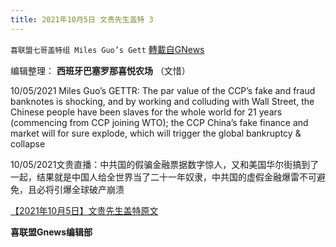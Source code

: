```yaml
---
title: 2021年10月5日 文贵先生盖特 3
---
```

`喜联盟七哥盖特组 Miles Guo’s Gett` [轉載自GNews](https://gnews.org/zh-hans/1576563/)

编辑整理： **西班牙巴塞罗那喜悦农场** （文惜）

10/05/2021 Miles Guo’s GETTR: The par value of the CCP’s fake and fraud banknotes is shocking, and by working and colluding with Wall Street, the Chinese people have been slaves for the whole world for 21 years (commencing from CCP joining WTO); the CCP China’s fake finance and market will for sure explode, which will trigger the global bankruptcy & collapse

10/05/2021文贵直播：中共国的假骗金融票据数字惊人，又和美国华尔街搞到了一起，结果就是中国人给全世界当了二十一年奴隶，中共国的虚假金融爆雷不可避免，且必将引爆全球破产崩溃

[【2021年10月5日】文贵先生盖特原文](https://gettr.com/post/pdbp8v1949)

**喜联盟Gnews编辑部**
